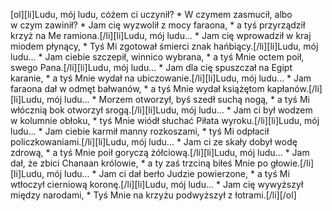 [ol][li]Ludu, mój ludu, cóżem ci uczynił? * W czymem zasmucił, albo w czym zawinił? * Jam cię wyzwolił z mocy faraona, * a tyś przyrządził krzyż na Me ramiona.[/li][li]Ludu, mój ludu... * Jam cię wprowadził w kraj miodem płynący, * Tyś Mi zgotował śmierci znak hańbiący.[/li][li]Ludu, mój ludu... * Jam ciebie szczepił, winnico wybrana, * a tyś Mnie octem poił, swego Pana.[/li][li]Ludu, mój ludu... * Jam dla cię spuszczał na Egipt karanie, * a tyś Mnie wydał na ubiczowanie.[/li][li]Ludu, mój ludu... * Jam faraona dał w odmęt bałwanów, * a tyś Mnie wydał książętom kapłanów.[/li][li]Ludu, mój ludu... * Morzem otworzył, byś szedł suchą nogą, * a tyś Mi włócznią bok otworzył srogą.[/li][li]Ludu, mój ludu... * Jam ci był wodzem w kolumnie obłoku, * tyś Mnie wiódł słuchać Piłata wyroku.[/li][li]Ludu, mój ludu... * Jam ciebie karmił manny rozkoszami, * tyś Mi odpłacił policzkowaniami.[/li][li]Ludu, mój ludu... * Jam ci ze skały dobył wodę zdrową, * a tyś Mnie poił goryczą żółciową.[/li][li]Ludu, mój ludu... * Jam dał, że zbici Chanaan królowie, * a ty zaś trzciną biłeś Mnie po głowie.[/li][li]Ludu, mój ludu... * Jam ci dał berło Judzie powierzone, * a tyś Mi wtłoczył cierniową koronę.[/li][li]Ludu, mój ludu... * Jam cię wywyższył między narodami, * Tyś Mnie na krzyżu podwyższył z łotrami.[/li][/ol]